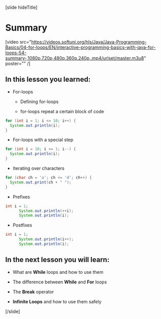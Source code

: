 [slide hideTitle]
# Summary

[video src="https://videos.softuni.org/hls/Java/Java-Programming-Basics/04-for-loops/EN/interactive-programming-basics-with-java-for-loops-54-summary-,1080p,720p,480p,360p,240p,.mp4/urlset/master.m3u8" poster="" /]

## In this lesson you learned: 

- For-loops
  
  * Defining for-loops

  * for-loops repeat a certain block of code

```java live
for (int i = 1; i <= 10; i++) {
  System.out.println(i);
}
```

- For-loops with a special step

``` java
for (int i = 10; i >= 1; i--) {
  System.out.println(i);
}
```

- Iterating over characters

```java live
for (char ch = 'a'; ch <= 'd'; ch++) {
  System.out.print(ch + " ");
}
```

- Prefixes 

``` java
int i = 1;
      System.out.println(++i);
      System.out.println(i);
```

- Postfixes

``` java
int i = 1;
      System.out.println(i++);
      System.out.println(i);
```


## In the next lesson you will learn:

- What are **While** loops and how to use them

- The difference between **While** and **For** loops

- The **Break** operator 

- **Infinite Loops** and how to use them safely


[/slide]
